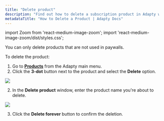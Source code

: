 ```yaml
---
title: "Delete product"
description: "Find out how to delete a subscription product in Adapty without disrupting your app's revenue flow."
metadataTitle: "How to Delete a Product | Adapty Docs"
---
```


import Zoom from 'react-medium-image-zoom';
import 'react-medium-image-zoom/dist/styles.css';

You can only delete products that are not used in paywalls.

To delete the product:

1. Go to **[Products](https://app.adapty.io/products)** from the Adapty main menu.
2. Click the **3-dot** button next to the product and select the **Delete** option.


<Zoom>
  <img src={require('./img/delete-product.png').default}
  style={{
    border: '1px solid #727272', /* border width and color */
    width: '700px', /* image width */
    display: 'block', /* for alignment */
    margin: '0 auto' /* center alignment */
  }}
/>
</Zoom>





2. In the **Delete product** window, enter the product name you're about to delete.


<Zoom>
  <img src={require('./img/b945add-delete_product.webp').default}
  style={{
    border: '1px solid #727272', /* border width and color */
    width: '700px', /* image width */
    display: 'block', /* for alignment */
    margin: '0 auto' /* center alignment */
  }}
/>
</Zoom>





3. Click the **Delete forever** button to confirm the deletion.